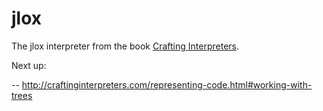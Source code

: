 # jlox
The jlox interpreter from the book [Crafting Interpreters](https://craftinginterpreters.com).


Next up:

-- http://craftinginterpreters.com/representing-code.html#working-with-trees